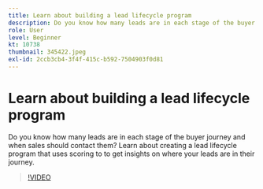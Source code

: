 ```yaml
---
title: Learn about building a lead lifecycle program
description: Do you know how many leads are in each stage of the buyer journey and when sales should contact them? Learn about creating a lead lifecycle program that uses scoring to to get insights on where your leads are in their journey.
role: User
level: Beginner
kt: 10738
thumbnail: 345422.jpeg
exl-id: 2ccb3cb4-3f4f-415c-b592-7504903f0d81
---
```

# Learn about building a lead lifecycle program

Do you know how many leads are in each stage of the buyer journey and when sales should contact them? Learn about creating a lead lifecycle program that uses scoring to to get insights on where your leads are in their journey.

>[!VIDEO](https://video.tv.adobe.com/v/345422/?quality=12&learn=on)
